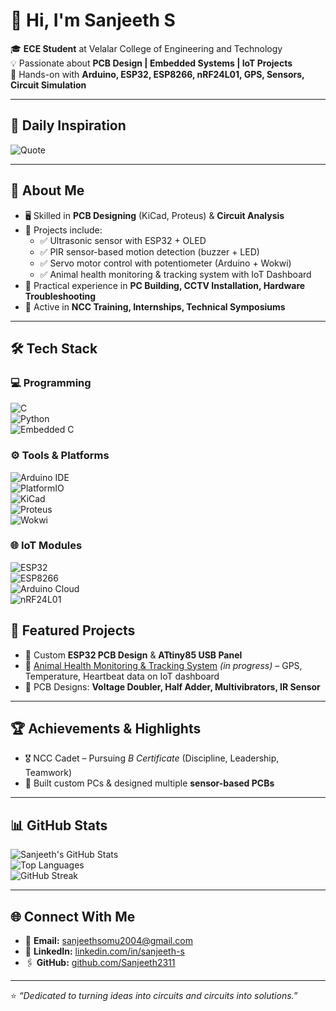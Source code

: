 # 👋 Hi, I'm Sanjeeth S  

🎓 **ECE Student** at Velalar College of Engineering and Technology  
💡 Passionate about **PCB Design | Embedded Systems | IoT Projects**  
🔧 Hands-on with **Arduino, ESP32, ESP8266, nRF24L01, GPS, Sensors, Circuit Simulation**  

---

## 🌟 Daily Inspiration  

![Quote](https://quotes-github-readme.vercel.app/api?type=horizontal&theme=tokyonight)


---

## 🚀 About Me  
- 🖥️ Skilled in **PCB Designing** (KiCad, Proteus) & **Circuit Analysis**  
- 📡 Projects include:  
  - ✅ Ultrasonic sensor with ESP32 + OLED  
  - ✅ PIR sensor-based motion detection (buzzer + LED)  
  - ✅ Servo motor control with potentiometer (Arduino + Wokwi)  
  - ✅ Animal health monitoring & tracking system with IoT Dashboard  
- 🔨 Practical experience in **PC Building, CCTV Installation, Hardware Troubleshooting**  
- 🎯 Active in **NCC Training, Internships, Technical Symposiums**  

---

## 🛠️ Tech Stack  

### 💻 Programming  
![C](https://img.shields.io/badge/C-00599C?style=flat&logo=c&logoColor=white)  
![Python](https://img.shields.io/badge/Python-3776AB?style=flat&logo=python&logoColor=white)  
![Embedded C](https://img.shields.io/badge/Embedded%20C-2C2255?style=flat&logo=c&logoColor=white)  

### ⚙️ Tools & Platforms  
![Arduino IDE](https://img.shields.io/badge/Arduino_IDE-00979D?style=flat&logo=arduino&logoColor=white)  
![PlatformIO](https://img.shields.io/badge/PlatformIO-FFA500?style=flat&logo=platformio&logoColor=white)  
![KiCad](https://img.shields.io/badge/KiCad-314CB0?style=flat&logo=kicad&logoColor=white)  
![Proteus](https://img.shields.io/badge/Proteus-0096D6?style=flat&logo=appveyor&logoColor=white)  
![Wokwi](https://img.shields.io/badge/Wokwi-Simulation-00BFFF?style=flat)  

### 🌐 IoT Modules  
![ESP32](https://img.shields.io/badge/ESP32-000000?style=flat&logo=espressif&logoColor=white)  
![ESP8266](https://img.shields.io/badge/ESP8266-000000?style=flat&logo=espressif&logoColor=white)  
![Arduino Cloud](https://img.shields.io/badge/Arduino_Cloud-00979D?style=flat&logo=arduino&logoColor=white)  
![nRF24L01](https://img.shields.io/badge/nRF24L01-Wireless-FF4500?style=flat)  

## 📂 Featured Projects  

- 🔹 Custom **ESP32 PCB Design** & **ATtiny85 USB Panel**  
- 🔹 [Animal Health Monitoring & Tracking System](#) *(in progress)* – GPS, Temperature, Heartbeat data on IoT dashboard  
- 🔹 PCB Designs: **Voltage Doubler, Half Adder, Multivibrators, IR Sensor**  

---

## 🏆 Achievements & Highlights  

- 🎖️ NCC Cadet – Pursuing *B Certificate* (Discipline, Leadership, Teamwork)  
- 🔧 Built custom PCs & designed multiple **sensor-based PCBs**  

---

## 📊 GitHub Stats  
![Sanjeeth's GitHub Stats](https://github-readme-stats.vercel.app/api?username=Sanjeeth2311&show_icons=true&theme=tokyonight)  
![Top Languages](https://github-readme-stats.vercel.app/api/top-langs/?username=Sanjeeth2311&layout=compact&theme=tokyonight)  
![GitHub Streak](https://github-readme-streak-stats.herokuapp.com/?user=Sanjeeth2311&theme=tokyonight)  

---

## 🌐 Connect With Me  
- 📧 **Email:** [sanjeethsomu2004@gmail.com](mailto:sanjeethsomu2004@gmail.com)  
- 💼 **LinkedIn:** [linkedin.com/in/sanjeeth-s](#)  
- 🖇️ **GitHub:** [github.com/Sanjeeth2311](https://github.com/Sanjeeth2311)  

---

⭐ *“Dedicated to turning ideas into circuits and circuits into solutions.”*  
